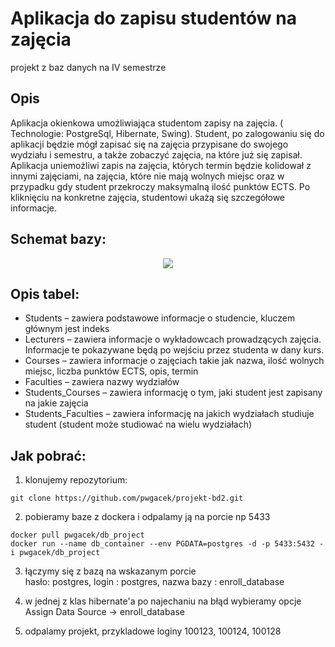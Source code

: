 # Aplikacja do zapisu studentów na zajęcia
projekt z baz danych na IV semestrze

## Opis
Aplikacja okienkowa umożliwiająca studentom zapisy na zajęcia. ( Technologie:
PostgreSql, Hibernate, Swing). Student, po zalogowaniu się do aplikacji będzie
mógł zapisać się na zajęcia przypisane do swojego wydziału i semestru, a
także zobaczyć zajęcia, na które już się zapisał. Aplikacja uniemożliwi zapis na
zajęcia, których termin będzie kolidował z innymi zajęciami, na zajęcia, które
nie mają wolnych miejsc oraz w przypadku gdy student przekroczy
maksymalną ilość punktów ECTS. Po kliknięciu na konkretne zajęcia,
studentowi ukażą się szczegółowe informacje.

## Schemat bazy:
<p align="center">
  <img src="https://user-images.githubusercontent.com/80721230/190899592-76a332f7-3cd8-4adb-97f8-cd8a3cbca334.png">
</p>

## Opis tabel:
- Students – zawiera podstawowe informacje o studencie, kluczem
głównym jest indeks
- Lecturers – zawiera informacje o wykładowcach prowadzących zajęcia.
Informacje te pokazywane będą po wejściu przez studenta w dany kurs.
- Courses – zawiera informacje o zajęciach takie jak nazwa, ilość wolnych
miejsc, liczba punktów ECTS, opis, termin
- Faculties – zawiera nazwy wydziałów
- Students_Courses – zawiera informację o tym, jaki student jest zapisany
na jakie zajęcia
- Students_Faculties – zawiera informację na jakich wydziałach studiuje
student (student może studiować na wielu wydziałach)






## Jak pobrać:
1. klonujemy repozytorium:
```
git clone https://github.com/pwgacek/projekt-bd2.git
```
2. pobieramy baze z dockera i odpalamy ją na porcie np 5433
```
docker pull pwgacek/db_project
docker run --name db_container --env PGDATA=postgres -d -p 5433:5432 -i pwgacek/db_project
```

3. łączymy się z bazą na wskazanym porcie </br>
hasło: postgres, login : postgres, nazwa bazy : enroll_database </br>

4. w jednej z klas hibernate'a po najechaniu na błąd wybieramy opcje Assign Data Source -> enroll_database </br>

5. odpalamy projekt, przykladowe loginy 100123, 100124, 100128 </br>



